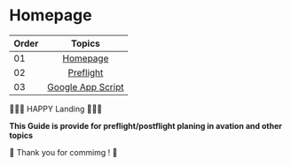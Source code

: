 # Homepage

|    Order   | Topics                                                    |
|-----------|:-------------------------------------------------------------------------------------------------------------: |
|  01   |  [Homepage](./README.md)      |
|  02   |  [Preflight](./preflight/preflight.md)  |
|  03   |  [Google App Script](./google_app_script/onEdit.md)  |

🧡🧡🧡 HAPPY Landing 🧡🧡🧡

<!-- example for link file [Day 2 >>](./preflight/preflight.md) -->

<!-- การใส่รูป ![30DaysOfPython](./images/30DaysOfPython_banner3@2x.png) -->

<!-- ตัวอย่างการทำสารบัญในหน้าเดียวกัน
- [](#-30-days-of-python)
- [📘 ](#-day-1)
  - [Welcome](#welcome)
  - [Introduction](#introduction)
  - [Why Python ?](#why-python-)
-->

  **This Guide is provide for preflight/postflight planing in avation and other topics**

🎉 Thank you for commimg ! 🎉
